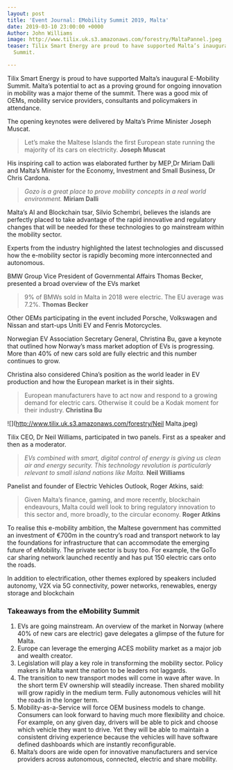 ```yaml
---
layout: post
title: 'Event Journal: EMobility Summit 2019, Malta'
date: 2019-03-10 23:00:00 +0000
Author: John Williams
image: http://www.tilix.uk.s3.amazonaws.com/forestry/MaltaPannel.jpeg
teaser: Tilix Smart Energy are proud to have supported Malta’s inaugural E-Mobility
  Summit.

---
```

Tilix Smart Energy is proud to have supported Malta’s inaugural E-Mobility Summit. Malta’s potential to act as a proving ground for ongoing innovation in mobility was a major theme of the summit. There was a good mix of OEMs, mobility service providers, consultants and policymakers in attendance.

The opening keynotes were delivered by Malta’s Prime Minister Joseph Muscat.

> Let’s  make the Maltese Islands the first European state running the majority of its cars on electricity. **Joseph Muscat**

His inspiring call to action was elaborated further by MEP[ ](https://www.linkedin.com/in/ACoAAALlQPkBl534reZNQgswDqoX-RsvbVrdAFs/)Dr Miriam Dalli and  Malta’s Minister for the Economy, Investment and Small Business, Dr Chris Cardona.

> _Gozo is a great place to prove mobility concepts in a real world environment._ **Miriam Dalli**

 Malta’s AI and Blockchain tsar, Silvio Schembri, believes the islands are perfectly placed to take advantage of the rapid innovative and regulatory changes that will be needed for these technologies to go mainstream within the mobility sector.

Experts from the industry highlighted the latest technologies and discussed how the e-mobility sector is rapidly becoming more interconnected and autonomous.

BMW Group Vice President of Governmental Affairs Thomas Becker, presented a broad overview of the EVs market

> 9% of BMWs sold in Malta in 2018 were electric. The EU average was 7.2%. **Thomas Becker**

Other OEMs participating in the event included Porsche, Volkswagen and Nissan and start-ups Uniti EV and Fenris Motorcycles.

Norwegian EV Association Secretary General, Christina Bu, gave a keynote that outlined how Norway’s mass market adoption of EVs is progressing. More than 40% of new cars sold are fully electric and this number continues to grow.

Christina also considered China’s position as the world leader in EV production and how the European market is in their sights.

> European manufacturers have to act now and respond to a growing demand for electric cars. Otherwise it could be a Kodak moment for their industry. **Christina Bu**

![](http://www.tilix.uk.s3.amazonaws.com/forestry/Neil Malta.jpeg)

Tilix CEO, Dr Neil Williams, participated in two panels. First as a speaker and then as a moderator.

> _EVs combined with smart, digital control of energy is giving us clean air and energy security. This technology revolution is particularly relevant to small island nations like Malta._ **Neil Williams**

Panelist and founder of Electric Vehicles Outlook, Roger Atkins, said:

> Given Malta’s finance, gaming, and more recently, blockchain endeavours, Malta could well look to bring regulatory innovation to this sector and, more broadly, to the circular economy. **Roger Atkins**

To realise this e-mobility ambition, the Maltese government has committed an investment of €700m in the country’s road and transport network to lay the foundations for infrastructure that can accommodate the emerging future of eMobility. The private sector is busy too. For example, the GoTo car sharing network launched recently and has put 150 electric cars onto the roads.

In addition to electrification, other themes explored by speakers included autonomy, V2X via 5G connectivity, power networks, renewables, energy storage and blockchain

### **Takeaways from the eMobility Summit**

1. EVs are going mainstream. An overview of the market in Norway (where 40% of new cars are electric) gave delegates a glimpse of the future for Malta.
2. Europe can leverage the emerging ACES mobility market as a major job and wealth creator.
3. Legislation will play a key role in transforming the mobility sector. Policy makers in Malta want the nation to be leaders not laggards.
4. The transition to new transport modes will come in wave after wave. In the short term EV ownership will steadily increase. Then shared mobility will grow rapidly in the medium term. Fully autonomous vehicles will hit the roads in the longer term.
5. Mobility-as-a-Service will force OEM business models to change. Consumers can look forward to having much more flexibility and choice. For example, on any given day, drivers will be able to pick and choose which vehicle they want to drive. Yet they will be able to maintain a consistent driving experience because the vehicles will have software defined dashboards which are instantly reconfigurable.
6. Malta’s doors are wide open for innovative manufacturers and service providers across autonomous, connected, electric and share mobility.